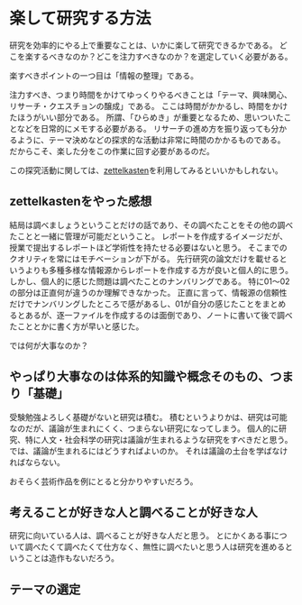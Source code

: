 # 楽して研究する方法

研究を効率的にやる上で重要なことは、いかに楽して研究できるかである。
どこを楽するべきなのか？どこを注力すべきなのか？を選定していく必要がある。

楽すべきポイントの一つ目は「情報の整理」である。

注力すべき、つまり時間をかけてゆっくりやるべきことは「テーマ、興味関心、リサーチ・クエスチョンの醸成」である。
ここは時間がかかるし、時間をかけたほうがいい部分である。
所謂、「ひらめき」が重要となるため、思いついたことなどを日常的にメモする必要がある。
リサーチの進め方を振り返っても分かるように、テーマ決めなどの探求的な活動は非常に時間のかかるものである。
だからこそ、楽した分をこの作業に回す必要があるのだ。

この探究活動に関しては、[zettelkasten](02_Zettelkasten.md)を利用してみるといいかもしれない。

## zettelkastenをやった感想

結局は調べましょうということだけの話であり、その調べたことをその他の調べたことと一緒に管理が可能だということ。
レポートを作成するイメージだが、授業で提出するレポートほど学術性を持たせる必要はないと思う。
そこまでのクオリティを常にはモチベーションが下がる。
先行研究の論文だけを載せるというよりも多種多様な情報源からレポートを作成する方が良いと個人的に思う。
しかし、個人的に感じた問題は調べたことのナンバリングである。
特に01～02の部分は正直何が違うのか理解できなかった。
正直に言って、情報源の信頼性だけでナンバリングしたところで感があるし、01が自分の感じたことをまとめるとあるが、逐一ファイルを作成するのは面倒であり、ノートに書いて後で調べたこととかに書く方が早いと感じた。

では何が大事なのか？

## やっぱり大事なのは体系的知識や概念そのもの、つまり「基礎」

受験勉強よろしく基礎がないと研究は積む。
積むというよりかは、研究は可能なのだが、議論が生まれにくく、つまらない研究になってしまう。
個人的に研究、特に人文・社会科学の研究は議論が生まれるような研究をすべきだと思う。
では、議論が生まれるにはどうすればよいのか。
それは議論の土台を学ばなければならない。

おそらく芸術作品を例にとると分かりやすいだろう。

## 考えることが好きな人と調べることが好きな人

研究に向いている人は、調べることが好きな人だと思う。
とにかくある事について調べたくて調べたくて仕方なく、無性に調べたいと思う人は研究を進めるということは造作もないだろう。

## テーマの選定
